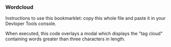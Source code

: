 
### Wordcloud

Instructions to use this bookmarklet: copy this whole file and paste it in your Devloper Tools console.

When executed, this code overlays a modal which displays the "tag cloud" containing words greater than three characters in length.
